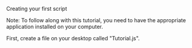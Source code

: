 Creating your first script

Note: To follow along with this tutorial, you need to have the appropriate application installed on your computer.

First, create a file on your desktop called "Tutorial.js".


